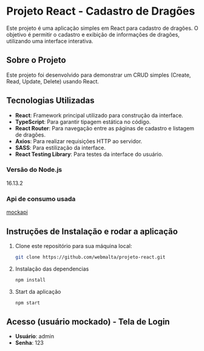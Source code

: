 # Projeto React - Cadastro de Dragões

Este projeto é uma aplicação simples em React para cadastro de dragões. O objetivo é permitir o cadastro e exibição de informações de dragões, utilizando uma interface interativa.

## Sobre o Projeto

Este projeto foi desenvolvido para demonstrar um CRUD simples (Create, Read, Update, Delete) usando React.

## Tecnologias Utilizadas

- **React**: Framework principal utilizado para construção da interface.
- **TypeScript**: Para garantir tipagem estática no código.
- **React Router**: Para navegação entre as páginas de cadastro e listagem de dragões.
- **Axios**: Para realizar requisições HTTP ao servidor.
- **SASS**: Para estilização da interface.
- **React Testing Library**: Para testes da interface do usuário.

### Versão do Node.js

16.13.2

### Api de consumo usada

[mockapi](http://5c4b2a47aa8ee500142b4887.mockapi.io/api/v1/dragon)

## Instruções de Instalação e rodar a aplicação

1. Clone este repositório para sua máquina local:

   ```bash
   git clone https://github.com/webmalta/projeto-react.git

2. Instalação das dependencias

   ```bash
   npm install

3. Start da aplicação

   ```bash
   npm start

## Acesso (usuário mockado) - Tela de Login

- **Usuário**: admin
- **Senha**: 123
